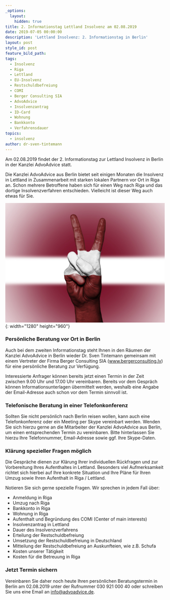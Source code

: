 ```yaml
---
_options:
  layout:
    hidden: true
title: 2. Informationstag Lettland Insolvenz am 02.08.2019
date: 2019-07-05 00:00:00
description: 'Lettland Insolvenz: 2. Informationstag in Berlin'
layout: post
style_id: post
feature_bild_path:
tags:
  - Insolvenz
  - Riga
  - Lettland
  - EU-Insolvenz
  - Restschuldbefreiung
  - COMI
  - Berger Consulting SIA
  - AdvoAdvice
  - Insolvenzantrag
  - ID-Card
  - Wohnung
  - Bankkonto
  - Verfahrensdauer
topics:
  - insolvenz
author: dr-sven-tintemann
---
```


Am 02.08.2019 findet der 2. Informationstag zur Lettland Insolvenz in Berlin in der Kanzlei AdvoAdvice statt.

Die Kanzlei AdvoAdvice aus Berlin bietet seit einigen Monaten die Insolvenz in Lettland in Zusammenarbeit mit starken lokalen Partnern vor Ort in Riga an. Schon mehrere Betroffene haben sich f&uuml;r einen Weg nach Riga und das dortige Insolvenzverfahren entschieden. Vielleicht ist dieser Weg auch etwas f&uuml;r Sie.

![](/uploads/latvia-2131273-1280-2.jpg){: width="1280" height="960"}

### Persönliche Beratung vor Ort in Berlin

Auch bei dem zweiten Informationstag steht Ihnen in den R&auml;umen der Kanzlei AdvoAdvice in Berlin wieder Dr. Sven Tintemann gemeinsam mit einem Vertreter der Firma Berger Consulting SIA (www.bergerconsulting.lv) f&uuml;r eine persönliche Beratung zur Verf&uuml;gung.

Interessierte Anfrager können bereits jetzt einen Termin in der Zeit zwischen 9.00 Uhr und 17.00 Uhr vereinbaren. Bereits vor dem Gespr&auml;ch können Informationsunterlagen &uuml;bermittelt werden, weshalb eine Angabe der Email-Adresse auch schon vor dem Termin sinnvoll ist.

### Telefonische Beratung in einer Telefonkonferenz

Sollten Sie nicht persönlich nach Berlin reisen wollen, kann auch eine Telefonkonferenz oder ein Meeting per Skype vereinbart werden. Wenden Sie sich hierzu gerne an die Mitarbeiter der Kanzlei AdvoAdvice aus Berlin, um einen entsprechenden Termin zu vereinbaren. Bitte hinterlassen Sie hierzu Ihre Telefonnummer, Email-Adresse sowie ggf. Ihre Skype-Daten.

### Kl&auml;rung spezieller Fragen möglich

Die Gespr&auml;che dienen zur Kl&auml;rung Ihrer individuellen R&uuml;ckfragen und zur Vorbereitung Ihres Aufenthaltes in Lettland. Besonders viel Aufmerksamkeit richtet sich hierbei auf Ihre konkrete Situation und Ihre Pl&auml;ne f&uuml;r Ihren Umzug sowie Ihren Aufenthalt in Riga / Lettland.

Notieren Sie sich gerne spezielle Fragen. Wir sprechen in jedem Fall &uuml;ber:

* Anmeldung in Riga
* Umzug nach Riga
* Bankkonto in Riga
* Wohnung in Riga
* Aufenthalt und Begr&uuml;ndung des COMI (Center of main interests)
* Insolvenzantrag in Lettland
* Dauer des Insolvenzverfahrens
* Erteilung der Restschuldbefreiung
* Umsetzung der Restschuldbefreiung in Deutschland
* Mitteilung der Restschuldbefreiung an Auskunfteien, wie z.B. Schufa
* Kosten unserer T&auml;tigkeit
* Kosten f&uuml;r die Betreuung in Riga

### Jetzt Termin sichern

Vereinbaren Sie daher noch heute Ihren persönlichen Beratungstermin in Berlin am 02.08.2019 unter der Rufnummer 030 921 000 40 oder schreiben Sie uns eine Email an info@advoadvice.de.